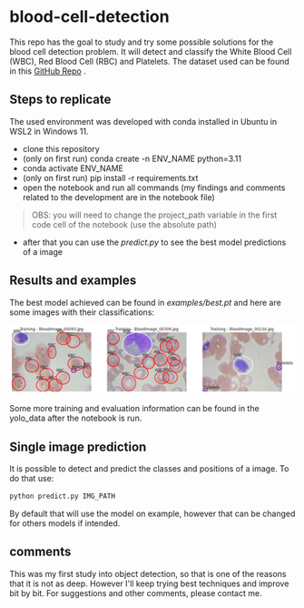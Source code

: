 # blood-cell-detection

This repo has the goal to study and try some possible solutions for the blood cell detection problem. It will detect and classify the White Blood Cell (WBC), Red Blood Cell (RBC) and Platelets. The dataset used can be found in this [GitHub Repo](https://github.com/MahmudulAlam/Complete-Blood-Cell-Count-Dataset) .




## Steps to replicate

The used environment was developed with conda installed in Ubuntu in WSL2 in Windows 11.

- clone this repository
- (only on first run) conda create -n ENV_NAME python=3.11 
- conda activate ENV_NAME
- (only on first run) pip install -r requirements.txt
- open the notebook and run all commands (my findings and comments related to the development are in the notebook file)
> OBS: you will need to change the project_path variable in the first code cell of the notebook (use the absolute path)
- after that you can use the *predict.py* to see the best model predictions of a image


## Results and examples

The best model achieved can be found in *examples/best.pt* and here are some images with their classifications:

![image examples](examples/imgs_labels.png)

Some more training and evaluation information can be found in the yolo_data after the notebook is run.

## Single image prediction

It is possible to detect and predict the classes and positions of a image. To do that use:

```bash
python predict.py IMG_PATH
```
    

By default that will use the model on example, however that can be changed for others models if intended.

## comments

This was my first study into object detection, so that is one of the reasons that it is not as deep. However I'll keep trying best techniques and improve bit by bit. For suggestions and other comments, please contact me.







